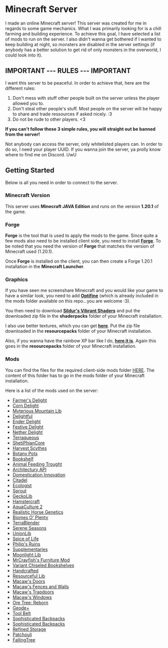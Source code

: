 # Minecraft Server

I made an online Minecraft server! This server was created for me in regards to some game mechanics. What I was primarily looking for is a chill farming and building experience. To achieve this goal, I have selected a list of mods to run on the server. I also didn't wanna get bothered if I wanted to keep building at night, so monsters are disabled in the server settings (if anybody has a better solution to get rid of only monsters in the overworld, I could look into it).

## IMPORTANT --- RULES --- IMPORTANT

I want this server to be peaceful. In order to achieve that, here are the different rules:

1. Don't mess with stuff other people built on the server unless the player allowed you to.
2. Don't steal other people's stuff. Most people on the server will be happy to share and trade ressources if asked nicely. :3
3. Do not be rude to other players. <3

**If you can't follow these 3 simple rules, you will straight out be banned from the server!**

Not anybody can access the server, only whitelisted players can. In order to do so, I need your player UUID. If you wanna join the server, ya prolly know where to find me on Discord. UwU

## Getting Started

Below is all you need in order to connect to the server.

### Minecraft Version

This server uses **Minecraft JAVA Edition** and runs on the version **1.20.1** of the game.

### Forge

**Forge** is the tool that is used to apply the mods to the game. Since quite a few mods also need to be installed client side, you need to install [**Forge**](https://files.minecraftforge.net/net/minecraftforge/forge/index_1.20.1.html). To be noted that you need the version of **Forge** that matches the version of Minecraft used (1.20.1).

Once **Forge** is installed on the client, you can then create a Forge 1.20.1 installation in the **Minecraft Launcher**.

### Graphics

If you have seen me screenshare Minecraft and you would like your game to have a similar look, you need to add [**Optifine**](https://optifine.net/downloads) (which is already included in the mods folder available on this repo...you are welcome :3).

You then need to download [**Sildur's Vibrant Shaders**](https://www.curseforge.com/minecraft/shaders/sildurs-vibrant-shaders) and put the downloaded zip file in the **shaderpacks** folder of your Minecraft installation.

I also use better textures, which you can get [**here**](https://faithfulpack.net/downloads). Put the zip file downloaded in the **resourcepacks** folder of your Minecraft installation.

Also, if you wanna have the rainbow XP bar like I do, [**here it is**](https://www.curseforge.com/minecraft/texture-packs/rainbow-xp-bar-and-ping). Again this goes in the **resourcepacks** folder of your Minecraft installation.

### Mods

You can find the files for the required client-side mods folder [HERE](./mods/). The content of this folder has to go in the mods folder of your Minecraft installation.

Here is a list of the mods used on the server:

- [Farmer's Delight](https://www.curseforge.com/minecraft/mc-mods/farmers-delight)
- [Corn Delight](https://www.curseforge.com/minecraft/mc-mods/corn-delight)
- [Myterious Mountain Lib](https://www.curseforge.com/minecraft/mc-mods/mysterious-mountain-lib)
- [Delightful](https://www.curseforge.com/minecraft/mc-mods/delightful)
- [Ender Delight](https://www.curseforge.com/minecraft/mc-mods/enders-delight)
- [Festive Delight](https://www.curseforge.com/minecraft/mc-mods/festive-deligh)
- [Nether Delight](https://www.curseforge.com/minecraft/mc-mods/nethers-delight)
- [Terraqueous](https://www.curseforge.com/minecraft/mc-mods/terraqueous)
- [ShetiPhianCore](https://www.curseforge.com/minecraft/mc-mods/shetiphiancore)
- [Harvest Scythes](https://www.curseforge.com/minecraft/mc-mods/harvest-scythes)
- [Botany Pots](https://www.curseforge.com/minecraft/mc-mods/botany-pots)
- [Bookshelf](https://www.curseforge.com/minecraft/mc-mods/bookshelf)
- [Animal Feeding Trought](https://www.curseforge.com/minecraft/mc-mods/animal-feeding-trough)
- [Architectury API](https://www.curseforge.com/minecraft/mc-mods/architectury-api)
- [Domestication Innovation](https://www.curseforge.com/minecraft/mc-mods/domestication-innovation)
- [Citadel](https://www.curseforge.com/minecraft/mc-mods/citadel)
- [Ecologist](https://www.curseforge.com/minecraft/mc-mods/ecologics)
- [Sprout](https://www.curseforge.com/minecraft/mc-mods/sprout)
- [GeckoLib](https://www.curseforge.com/minecraft/mc-mods/citadel)
- [Hamstercraft](https://www.curseforge.com/minecraft/mc-mods/hamstercraft)
- [AquaCulture 2](https://www.curseforge.com/minecraft/mc-mods/aquaculture)
- [Realistic Horse Genetics](https://www.curseforge.com/minecraft/mc-mods/realistic-horse-genetics)
- [Biomes O' Plenty](https://www.curseforge.com/minecraft/mc-mods/biomes-o-plenty)
- [TerraBlender](https://www.curseforge.com/minecraft/mc-mods/terrablender)
- [Serene Seasons](https://www.curseforge.com/minecraft/mc-mods/serene-seasons)
- [UnionLib](https://www.curseforge.com/minecraft/mc-mods/unionlib)
- [Spice of Life](https://www.curseforge.com/minecraft/mc-mods/spice-of-life-carrot-edition)
- [Philip's Ruins](https://www.curseforge.com/minecraft/mc-mods/ruins)
- [Supplementaries](https://www.curseforge.com/minecraft/mc-mods/supplementaries)
- [Moonlight Lib](https://www.curseforge.com/minecraft/mc-mods/selene)
- [MrCrayfish's Furniture Mod](https://www.curseforge.com/minecraft/mc-mods/mrcrayfish-furniture-mod)
- [Variant Chiseled Bookshelves](https://www.curseforge.com/minecraft/mc-mods/variant-chiseled-bookshelves)
- [Handcrafted](https://www.curseforge.com/minecraft/mc-mods/handcrafted)
- [Resourceful Lib](https://www.curseforge.com/minecraft/mc-mods/resourceful-lib)
- [Macaw's Doors](https://www.curseforge.com/minecraft/mc-mods/macaws-doors)
- [Macaw's Fences and Walls](https://www.curseforge.com/minecraft/mc-mods/macaws-fences-and-walls)
- [Macaw's Trapdoors](https://www.curseforge.com/minecraft/mc-mods/macaws-trapdoors)
- [Macaw's Windows](https://www.curseforge.com/minecraft/mc-mods/macaws-windows)
- [Ore Tree: Reborn](https://www.curseforge.com/minecraft/mc-mods/ore-tree-reborn-fabric)
- [Geode+](https://www.curseforge.com/minecraft/mc-mods/geode-plus)
- [Tool Belt](https://www.curseforge.com/minecraft/mc-mods/tool-belt)
- [Sophisticated Backpacks](https://www.curseforge.com/minecraft/mc-mods/sophisticated-backpacks)
- [Sophisticated Backpacks](https://www.curseforge.com/minecraft/mc-mods/sophisticated-core)
- [Refined Storage](https://refinedmods.com/refined-storage/)
- [Patchouli](https://www.curseforge.com/minecraft/mc-mods/patchouli)
- [FallingTree](https://www.curseforge.com/minecraft/mc-mods/falling-tree)
